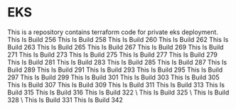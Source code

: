 # EKS
This is a repository contains terraform code for private eks deployment.
This Is Build 256
This Is Build 258
This Is Build 260
This Is Build 262
This Is Build 263
This Is Build 265
This Is Build 267
This Is Build 269
This Is Build 271
This Is Build 273
This Is Build 275
This Is Build 277
This Is Build 279
This Is Build 281
This Is Build 283
This Is Build 285
This Is Build 287
This Is Build 289
This Is Build 291
This Is Build 293
This Is Build 295
This Is Build 297
This Is Build 299
This Is Build 301
This Is Build 303
This Is Build 305
This Is Build 307
This Is Build 309
This Is Build 311
This Is Build 313
This Is Build 315
This Is Build 316
This Is Build 322
 \ This Is Build 325
 \ This Is Build 328
 \ This Is Build 331
 This Is Build 342
